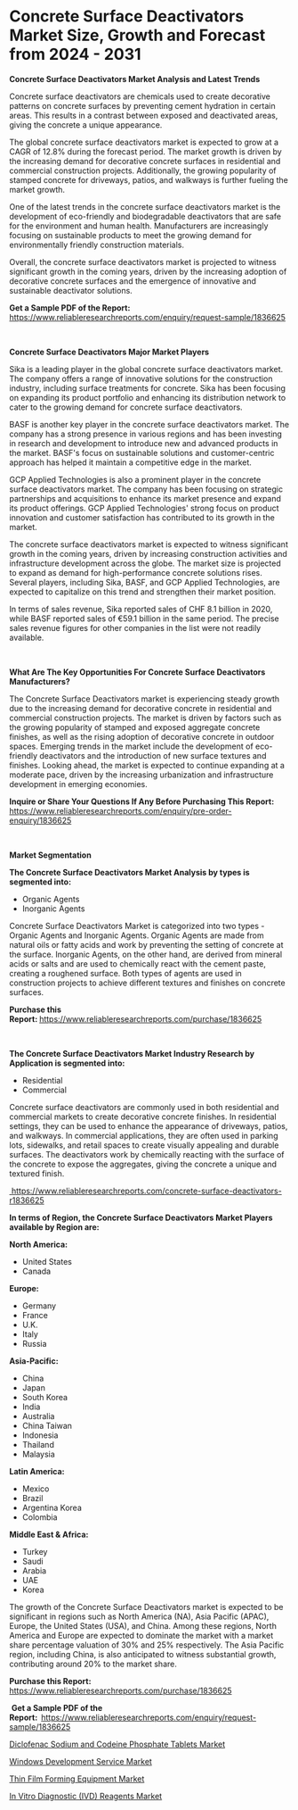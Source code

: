 <p><h1>Concrete Surface Deactivators Market Size, Growth and Forecast from 2024 - 2031</h1></p><p><strong>Concrete Surface Deactivators Market Analysis and Latest Trends</strong></p>
<p><p>Concrete surface deactivators are chemicals used to create decorative patterns on concrete surfaces by preventing cement hydration in certain areas. This results in a contrast between exposed and deactivated areas, giving the concrete a unique appearance. </p><p>The global concrete surface deactivators market is expected to grow at a CAGR of 12.8% during the forecast period. The market growth is driven by the increasing demand for decorative concrete surfaces in residential and commercial construction projects. Additionally, the growing popularity of stamped concrete for driveways, patios, and walkways is further fueling the market growth.</p><p>One of the latest trends in the concrete surface deactivators market is the development of eco-friendly and biodegradable deactivators that are safe for the environment and human health. Manufacturers are increasingly focusing on sustainable products to meet the growing demand for environmentally friendly construction materials.</p><p>Overall, the concrete surface deactivators market is projected to witness significant growth in the coming years, driven by the increasing adoption of decorative concrete surfaces and the emergence of innovative and sustainable deactivator solutions.</p></p>
<p><strong>Get a Sample PDF of the Report:&nbsp;</strong> <a href="https://www.reliableresearchreports.com/enquiry/request-sample/1836625">https://www.reliableresearchreports.com/enquiry/request-sample/1836625</a></p>
<p>&nbsp;</p>
<p><strong>Concrete Surface Deactivators Major Market Players</strong></p>
<p><p>Sika is a leading player in the global concrete surface deactivators market. The company offers a range of innovative solutions for the construction industry, including surface treatments for concrete. Sika has been focusing on expanding its product portfolio and enhancing its distribution network to cater to the growing demand for concrete surface deactivators.</p><p>BASF is another key player in the concrete surface deactivators market. The company has a strong presence in various regions and has been investing in research and development to introduce new and advanced products in the market. BASF's focus on sustainable solutions and customer-centric approach has helped it maintain a competitive edge in the market.</p><p>GCP Applied Technologies is also a prominent player in the concrete surface deactivators market. The company has been focusing on strategic partnerships and acquisitions to enhance its market presence and expand its product offerings. GCP Applied Technologies' strong focus on product innovation and customer satisfaction has contributed to its growth in the market.</p><p>The concrete surface deactivators market is expected to witness significant growth in the coming years, driven by increasing construction activities and infrastructure development across the globe. The market size is projected to expand as demand for high-performance concrete solutions rises. Several players, including Sika, BASF, and GCP Applied Technologies, are expected to capitalize on this trend and strengthen their market position.</p><p>In terms of sales revenue, Sika reported sales of CHF 8.1 billion in 2020, while BASF reported sales of €59.1 billion in the same period. The precise sales revenue figures for other companies in the list were not readily available.</p></p>
<p>&nbsp;</p>
<p><strong>What Are The Key Opportunities For Concrete Surface Deactivators Manufacturers?</strong></p>
<p><p>The Concrete Surface Deactivators market is experiencing steady growth due to the increasing demand for decorative concrete in residential and commercial construction projects. The market is driven by factors such as the growing popularity of stamped and exposed aggregate concrete finishes, as well as the rising adoption of decorative concrete in outdoor spaces. Emerging trends in the market include the development of eco-friendly deactivators and the introduction of new surface textures and finishes. Looking ahead, the market is expected to continue expanding at a moderate pace, driven by the increasing urbanization and infrastructure development in emerging economies.</p></p>
<p><strong>Inquire or Share Your Questions If Any Before Purchasing This Report:</strong> <a href="https://www.reliableresearchreports.com/enquiry/pre-order-enquiry/1836625">https://www.reliableresearchreports.com/enquiry/pre-order-enquiry/1836625</a></p>
<p>&nbsp;</p>
<p><strong>Market Segmentation</strong></p>
<p><strong>The Concrete Surface Deactivators Market Analysis by types is segmented into:</strong></p>
<p><ul><li>Organic Agents</li><li>Inorganic Agents</li></ul></p>
<p><p>Concrete Surface Deactivators Market is categorized into two types - Organic Agents and Inorganic Agents. Organic Agents are made from natural oils or fatty acids and work by preventing the setting of concrete at the surface. Inorganic Agents, on the other hand, are derived from mineral acids or salts and are used to chemically react with the cement paste, creating a roughened surface. Both types of agents are used in construction projects to achieve different textures and finishes on concrete surfaces.</p></p>
<p><strong>Purchase this Report:&nbsp;</strong><a href="https://www.reliableresearchreports.com/purchase/1836625">https://www.reliableresearchreports.com/purchase/1836625</a></p>
<p>&nbsp;</p>
<p><strong>The Concrete Surface Deactivators Market Industry Research by Application is segmented into:</strong></p>
<p><ul><li>Residential</li><li>Commercial</li></ul></p>
<p><p>Concrete surface deactivators are commonly used in both residential and commercial markets to create decorative concrete finishes. In residential settings, they can be used to enhance the appearance of driveways, patios, and walkways. In commercial applications, they are often used in parking lots, sidewalks, and retail spaces to create visually appealing and durable surfaces. The deactivators work by chemically reacting with the surface of the concrete to expose the aggregates, giving the concrete a unique and textured finish.</p></p>
<p><a href="https://www.reliableresearchreports.com/concrete-surface-deactivators-r1836625">&nbsp;https://www.reliableresearchreports.com/concrete-surface-deactivators-r1836625</a></p>
<p><strong>In terms of Region, the Concrete Surface Deactivators Market Players available by Region are:</strong></p>
<p>
    <p> <strong> North America: </strong>
        <ul>
            <li>United States</li>
            <li>Canada</li>
        </ul>
        </p> 
    <p> <strong> Europe: </strong>
        <ul>
            <li>Germany</li>
            <li>France</li>
            <li>U.K.</li>
            <li>Italy</li>
            <li>Russia</li>
        </ul>
        </p> 
    <p> <strong> Asia-Pacific: </strong>
        <ul>
            <li>China</li>
            <li>Japan</li>
            <li>South Korea</li>
            <li>India</li>
            <li>Australia</li>
            <li>China Taiwan</li>
            <li>Indonesia</li>
            <li>Thailand</li>
            <li>Malaysia</li>
        </ul>
        </p> 
    <p> <strong> Latin America: </strong>
        <ul>
            <li>Mexico</li>
            <li>Brazil</li>
            <li>Argentina Korea</li>
            <li>Colombia</li>
        </ul>
        </p> 
    <p> <strong> Middle East & Africa: </strong>
        <ul>
            <li>Turkey</li>
            <li>Saudi</li>
            <li>Arabia</li>
            <li>UAE</li>
            <li>Korea</li>
        </ul>
    </p>
    </p>
<p><p>The growth of the Concrete Surface Deactivators market is expected to be significant in regions such as North America (NA), Asia Pacific (APAC), Europe, the United States (USA), and China. Among these regions, North America and Europe are expected to dominate the market with a market share percentage valuation of 30% and 25% respectively. The Asia Pacific region, including China, is also anticipated to witness substantial growth, contributing around 20% to the market share.</p></p>
<p><strong>Purchase this Report: </strong><a href="https://www.reliableresearchreports.com/purchase/1836625">https://www.reliableresearchreports.com/purchase/1836625</a></p>
<p>&nbsp;<strong>Get a Sample PDF of the Report:&nbsp;&nbsp;</strong><a href="https://www.reliableresearchreports.com/enquiry/request-sample/1836625">https://www.reliableresearchreports.com/enquiry/request-sample/1836625</a></p>
<p><strong></strong></p>
<p><p><a href="https://www.linkedin.com/pulse/diclofenac-sodium-codeine-phosphate-tablets-market-trends-7eyse">Diclofenac Sodium and Codeine Phosphate Tablets Market</a></p><p><a href="https://github.com/jackCarlson644/Market-Research-Report-List-1/blob/main/windows-development-service-market.md">Windows Development Service Market</a></p><p><a href="https://github.com/courtnhaw34343/Market-Research-Report-List-1/blob/main/thin-film-forming-equipment-market.md">Thin Film Forming Equipment Market</a></p><p><a href="https://www.linkedin.com/pulse/insights-vitro-diagnostic-ivd-reagents-market-size-which-wc0ee">In Vitro Diagnostic (IVD) Reagents Market</a></p></p>